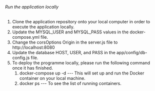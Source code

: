 ###### Run the application locally #######
 1. Clone the application repository onto your local computer in order to execute the application locally.
 2. Update the MYSQL_USER and MYSQL_PASS values in the docker-compose.yml file. 
 3. Change the corsOptions Origin in the server.js file to http://localhost:8080 
 4. Update the database HOST, USER, and PASS in the app/config/db-config.js file.
 4. To deploy the programme locally, please run the following command once it has finished.
     1. docker-compose up -d --- This will set up and run the Docker container on your local machine.
     2. docker ps --- To see the list of running containers.